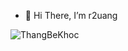 - 👋 Hi There, I’m r2uang

![ThangBeKhoc](https://user-images.githubusercontent.com/104065088/164211412-11574de6-a5d6-438d-ae13-947aa16ef046.jpg)


